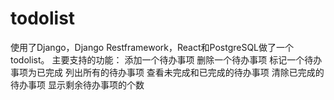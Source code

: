 # todolist
使用了Django，Django Restframework，React和PostgreSQL做了一个todolist。
主要支持的功能：
添加一个待办事项
删除一个待办事项
标记一个待办事项为已完成
列出所有的待办事项
查看未完成和已完成的待办事项
清除已完成的待办事项
显示剩余待办事项的个数
